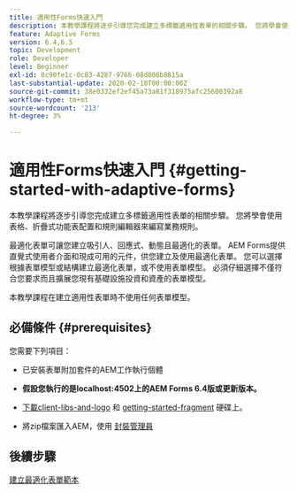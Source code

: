```yaml
---
title: 適用性Forms快速入門
description: 本教學課程將逐步引導您完成建立多標籤適用性表單的相關步驟。 您將學會使用表格、折疊式功能表配置和規則編輯器來編寫業務規則。
feature: Adaptive Forms
version: 6.4,6.5
topic: Development
role: Developer
level: Beginner
exl-id: 8c90fe1c-0c83-4287-9766-08d806b8815a
last-substantial-update: 2020-02-10T00:00:00Z
source-git-commit: 38e0332ef2ef45a73a81f318975afc25600392a8
workflow-type: tm+mt
source-wordcount: '213'
ht-degree: 3%

---
```


# 適用性Forms快速入門 {#getting-started-with-adaptive-forms}

本教學課程將逐步引導您完成建立多標籤適用性表單的相關步驟。 您將學會使用表格、折疊式功能表配置和規則編輯器來編寫業務規則。

最適化表單可讓您建立吸引人、回應式、動態且最適化的表單。 AEM Forms提供直覺式使用者介面和現成可用的元件，供您建立及使用最適化表單。 您可以選擇根據表單模型或結構建立最適化表單，或不使用表單模型。 必須仔細選擇不僅符合您要求而且擴展您現有基礎設施投資和資產的表單模型。

本教學課程在建立適用性表單時不使用任何表單模型。

## 必備條件 {#prerequisites}

您需要下列項目：

* 已安裝表單附加套件的AEM工作執行個體

* **假設您執行的是localhost:4502上的AEM Forms 6.4版或更新版本。**

* [下載client-libs-and-logo](assets/client-libs-and-logo.zip) 和 [getting-started-fragment](assets/getting-started-fragment.zip) 硬碟上。

* 將zip檔案匯入AEM，使用 [封裝管理員 ](http://localhost:4502/crx/packmgr/index.jsp)

## 後續步驟

[建立最適化表單範本](./create-adaptive-form-template.md)
